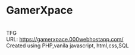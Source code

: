 # GamerXpace
</br>TFG
</br>URL: https://gamerxpace.000webhostapp.com/
</br>Created using PHP,vanila javascript, html,css,SQL
